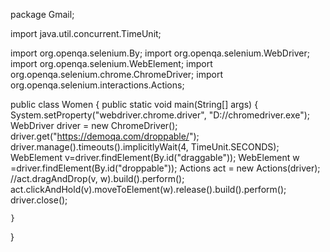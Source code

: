 
package Gmail;

import java.util.concurrent.TimeUnit;

import org.openqa.selenium.By;
import org.openqa.selenium.WebDriver;
import org.openqa.selenium.WebElement;
import org.openqa.selenium.chrome.ChromeDriver;
import org.openqa.selenium.interactions.Actions;

public class Women {
	public static void main(String[] args) {
		System.setProperty("webdriver.chrome.driver", "D://chromedriver.exe");
		WebDriver driver = new ChromeDriver();
		driver.get("https://demoqa.com/droppable/");
		driver.manage().timeouts().implicitlyWait(4, TimeUnit.SECONDS);
		WebElement v=driver.findElement(By.id("draggable"));
		WebElement w =driver.findElement(By.id("droppable"));
		Actions act = new Actions(driver);
		//act.dragAndDrop(v, w).build().perform();
		act.clickAndHold(v).moveToElement(w).release().build().perform();
		driver.close();
		
	}

}
